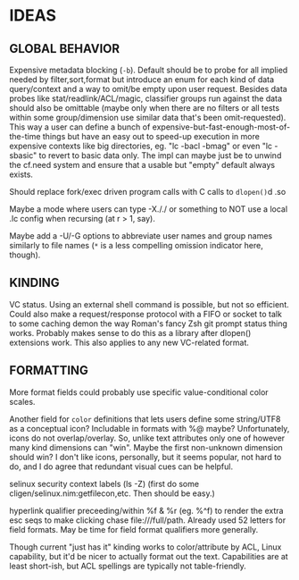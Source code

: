 IDEAS
=============

GLOBAL BEHAVIOR
---------------
Expensive metadata blocking (`-b`).
  Default should be to probe for all implied needed by filter,sort,format but
  introduce an enum for each kind of data query/context and a way to omit/be
  empty upon user request.  Besides data probes like stat/readlink/ACL/magic,
  classifier groups run against the data should also be omittable (maybe only
  when there are no filters or all tests within some group/dimension use
  similar data that's been omit-requested).  This way a user can define a
  bunch of expensive-but-fast-enough-most-of-the-time things but have an easy
  out to speed-up execution in more expensive contexts like big directories,
  eg. "lc -bacl -bmag" or even "lc -sbasic" to revert to basic data only.
  The impl can maybe just be to unwind the cf.need system and ensure that a
  usable but "empty" default always exists.

Should replace fork/exec driven program calls with C calls to `dlopen()`d .so

Maybe a mode where users can type -X././ or something to NOT use a local .lc
config when recursing (at r > 1, say).

Maybe add a -U/-G options to abbreviate user names and group names similarly
to file names (`*` is a less compelling omission indicator here, though).

KINDING
-------
VC status.  Using an external shell command is possible, but not so efficient.
Could also make a request/response protocol with a FIFO or socket to talk to
some caching demon the way Roman's fancy Zsh git prompt status thing works.
Probably makes sense to do this as a library after dlopen() extensions work.
This also applies to any new VC-related format.

FORMATTING
----------
More format fields could probably use specific value-conditional color scales.

Another field for `color` definitions that lets users define some string/UTF8
as a conceptual icon?  Includable in formats with %@ maybe?  Unfortunately,
icons do not overlap/overlay.  So, unlike text attributes only one of however
many kind dimensions can "win".  Maybe the first non-unknown dimension should
win?  I don't like icons, personally, but it seems popular, not hard to do, and
I do agree that redundant visual cues can be helpful.

selinux security context labels (ls -Z)
(first do some cligen/selinux.nim:getfilecon,etc.  Then should be easy.)

hyperlink qualifier preceeding/within %f & %r (eg. %^f) to render the extra
esc seqs to make clicking chase file:///full/path.  Already used 52 letters
for field formats.  May be time for field format qualifiers more generally.

Though current "just has it" kinding works to color/attribute by ACL, Linux
capability, but it'd be nicer to actually format out the text.  Capabilities
are at least short-ish, but ACL spellings are typically not table-friendly.
